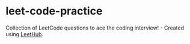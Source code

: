 # leet-code-practice
Collection of LeetCode questions to ace the coding interview! - Created using [LeetHub](https://github.com/QasimWani/LeetHub).

